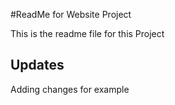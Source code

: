 #ReadMe for Website Project

This is the readme file for this Project

## Updates

Adding changes for example
